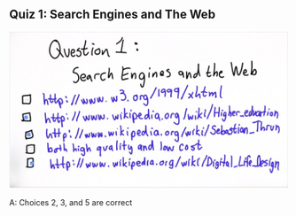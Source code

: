 ## Quiz 1: Search Engines and The Web

![alt text](./media/quiz-01-search-engines-and-the-web.JPG "search engines and the web")

A: Choices 2, 3, and 5 are correct
